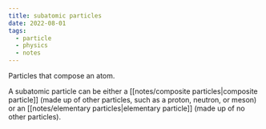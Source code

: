 ```yaml
---
title: subatomic particles
date: 2022-08-01
tags:
  - particle
  - physics
  - notes
---
```

Particles that compose an atom.

A subatomic particle can be either a [[notes/composite particles|composite particle]] (made up of other particles, such as a proton, neutron, or meson) or an [[notes/elementary particles|elementary particle]] (made up of no other particles).